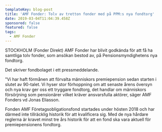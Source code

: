 ```yaml
---
templateKey: blog-post
title: 'AMF Fonder: Tolv av tretton fonder med på PPM:s nya fondtorg'
date: 2019-03-04T11:04:39.458Z
sponsored: false
featured: false
tags:
  - AMF Fonder
---
```

STOCKHOLM (Fonder Direkt) AMF Fonder har blivit godkända för att få ha samtliga tolv fonder, som ansökan bestod av, på Pensionsmyndighetens nya fondtorg.

Det skriver fondbolaget i ett pressmeddelande.

"Vi har haft förmånen att förvalta människors premiepension sedan starten i slutet av 90-talet. Vi hyser stor förhoppning om att senaste årens översyn och nya krav ger oss ett tryggare fondtorg, det handlar om människors försörjning som pensionärer vilket kräver ansvarsfulla aktörer, säger AMF Fonders vd Jonas Eliasson.

Fonden AMF Företagsobligationsfond startades under hösten 2018 och har därmed inte tillräcklig historik för att kvalificera sig. Med de nya hårdare reglerna är kravet minst tre års historik för att en fond ska vara aktuell för premiepensionens fondtorg.
